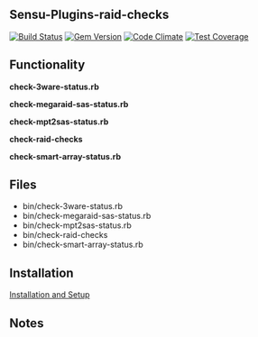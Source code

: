 ## Sensu-Plugins-raid-checks

[ ![Build Status](https://travis-ci.org/sensu-plugins/sensu-plugins-raid-checks.svg?branch=master)](https://travis-ci.org/sensu-plugins/sensu-plugins-raid-checks)
[![Gem Version](https://badge.fury.io/rb/sensu-plugins-raid-checks.svg)](http://badge.fury.io/rb/sensu-plugins-raid-checks)
[![Code Climate](https://codeclimate.com/github/sensu-plugins/sensu-plugins-raid-checks/badges/gpa.svg)](https://codeclimate.com/github/sensu-plugins/sensu-plugins-raid-checks)
[![Test Coverage](https://codeclimate.com/github/sensu-plugins/sensu-plugins-raid-checks/badges/coverage.svg)](https://codeclimate.com/github/sensu-plugins/sensu-plugins-raid-checks)

## Functionality

**check-3ware-status.rb**

**check-megaraid-sas-status.rb**

**check-mpt2sas-status.rb**

**check-raid-checks**

**check-smart-array-status.rb**

## Files

* bin/check-3ware-status.rb
* bin/check-megaraid-sas-status.rb
* bin/check-mpt2sas-status.rb
* bin/check-raid-checks
* bin/check-smart-array-status.rb

## Installation

[Installation and Setup](http://sensu-plugins.io/docs/installation_instructions.html)

## Notes
